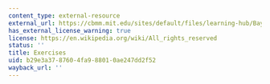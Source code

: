 ```yaml
---
content_type: external-resource
external_url: https://cbmm.mit.edu/sites/default/files/learning-hub/BayesianpracticeproblemsToPost.pdf
has_external_license_warning: true
license: https://en.wikipedia.org/wiki/All_rights_reserved
status: ''
title: Exercises
uid: b29e3a37-8760-4fa9-8801-0ae247dd2f52
wayback_url: ''
---
```

